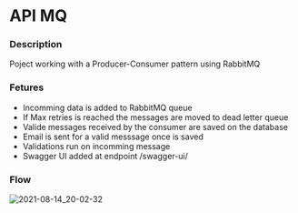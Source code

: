 # API MQ
### Description

Poject working with a Producer-Consumer pattern using RabbitMQ

### Fetures
- Incomming data is added to RabbitMQ queue
- If Max retries is reached the messages are moved to dead letter queue
- Valide messages received by the consumer are saved on the database
- Email is sent for a valid messsage once is saved
- Validations run on incomming message
- Swagger UI added at endpoint /swagger-ui/

### Flow
![2021-08-14_20-02-32](https://user-images.githubusercontent.com/11185117/129464609-28797e62-6a2c-43a0-9954-6c76c558faf1.png)
